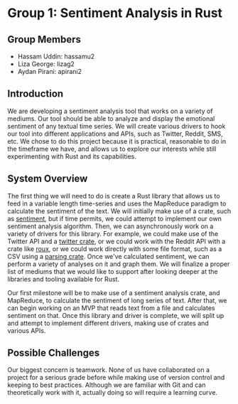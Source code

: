 # Group 1: Sentiment Analysis in Rust

## Group Members
* Hassam Uddin: hassamu2
* Liza George: lizag2
* Aydan Pirani: apirani2

## Introduction
We are developing a sentiment analysis tool that works on a variety of mediums. Our tool should be able to analyze and display the emotional sentiment of any textual time series. 
We will create various drivers to hook our tool into different applications and APIs, such as Twitter, Reddit, SMS, etc. We chose to do this project because it is practical, 
reasonable to do in the timeframe we have, and allows us to explore our interests while still experimenting with Rust and its capabilities. 

## System Overview 
The first thing we will need to do is create a Rust library that allows us to feed in a variable length time-series and uses the MapReduce paradigm to calculate the sentiment of 
the text. We will initially 
make use of a crate, such as [sentiment](https://crates.io/crates/sentiment), but if time permits, we could attempt to implement our own sentiment analysis algorithm. Then, we can
asynchronously work on a variety of drivers for this library. For example, we could make use of the Twitter API and a [twitter crate](https://github.com/egg-mode-rs/egg-mode), 
or we could work with the Reddit API with a crate like [roux](https://crates.io/crates/roux), or we could work directly with some file format, such as a CSV using a 
[parsing crate](https://crates.io/crates/csv). Once we've calculated sentiment, we can perform a variety of analyses on it and graph them. 
We will finalize a proper list of mediums that we would like to support after looking deeper at the libraries and tooling available for Rust.

Our first milestone will be to make use of a sentiment analysis crate, and MapReduce, to calculate the sentiment of long series of text. After that, we can begin working on an MVP
that reads text from a file and calculates sentiment on that. Once this library and driver is complete, we will split up and attempt to implement different drivers, 
making use of crates and various APIs. 

## Possible Challenges
Our biggest concern is teamwork. None of us have collaborated on a project for a serious grade before while making use of version control and keeping to best practices. 
Although we are familiar with Git and can theoretically work with it, actually doing so will require a learning curve. 
